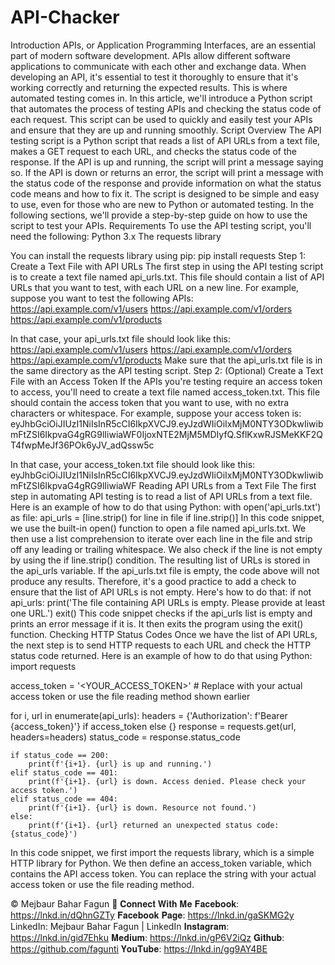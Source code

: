 # API-Chacker
Introduction
APIs, or Application Programming Interfaces, are an essential part of modern software development. APIs allow different software applications to communicate with each other and exchange data. When developing an API, it's essential to test it thoroughly to ensure that it's working correctly and returning the expected results. This is where automated testing comes in.
In this article, we'll introduce a Python script that automates the process of testing APIs and checking the status code of each request. This script can be used to quickly and easily test your APIs and ensure that they are up and running smoothly.
Script Overview
The API testing script is a Python script that reads a list of API URLs from a text file, makes a GET request to each URL, and checks the status code of the response. If the API is up and running, the script will print a message saying so. If the API is down or returns an error, the script will print a message with the status code of the response and provide information on what the status code means and how to fix it.
The script is designed to be simple and easy to use, even for those who are new to Python or automated testing. In the following sections, we'll provide a step-by-step guide on how to use the script to test your APIs.
Requirements
To use the API testing script, you'll need the following:
Python 3.x
The requests library

You can install the requests library using pip:
pip install requests
Step 1: Create a Text File with API URLs
The first step in using the API testing script is to create a text file named api_urls.txt. This file should contain a list of API URLs that you want to test, with each URL on a new line.
For example, suppose you want to test the following APIs:
https://api.example.com/v1/users
https://api.example.com/v1/orders
https://api.example.com/v1/products

In that case, your api_urls.txt file should look like this:
https://api.example.com/v1/users
https://api.example.com/v1/orders
https://api.example.com/v1/products
Make sure that the api_urls.txt file is in the same directory as the API testing script.
Step 2: (Optional) Create a Text File with an Access Token
If the APIs you're testing require an access token to access, you'll need to create a text file named access_token.txt. This file should contain the access token that you want to use, with no extra characters or whitespace.
For example, suppose your access token is:
eyJhbGciOiJIUzI1NiIsInR5cCI6IkpXVCJ9.eyJzdWIiOiIxMjM0NTY3ODkwIiwibmFtZSI6IkpvaG4gRG9lIiwiaWF0IjoxNTE2MjM5MDIyfQ.SflKxwRJSMeKKF2QT4fwpMeJf36POk6yJV_adQssw5c

In that case, your access_token.txt file should look like this:
eyJhbGciOiJIUzI1NiIsInR5cCI6IkpXVCJ9.eyJzdWIiOiIxMjM0NTY3ODkwIiwibmFtZSI6IkpvaG4gRG9lIiwiaWF
Reading API URLs from a Text File
The first step in automating API testing is to read a list of API URLs from a text file. Here is an example of how to do that using Python:
with open('api_urls.txt') as file:
    api_urls = [line.strip() for line in file if line.strip()]
In this code snippet, we use the built-in open() function to open a file named api_urls.txt. We then use a list comprehension to iterate over each line in the file and strip off any leading or trailing whitespace. We also check if the line is not empty by using the if line.strip() condition. The resulting list of URLs is stored in the api_urls variable.
If the api_urls.txt file is empty, the code above will not produce any results. Therefore, it's a good practice to add a check to ensure that the list of API URLs is not empty. Here's how to do that:
if not api_urls:
    print('The file containing API URLs is empty. Please provide at least one URL.')
    exit()
This code snippet checks if the api_urls list is empty and prints an error message if it is. It then exits the program using the exit() function.
Checking HTTP Status Codes
Once we have the list of API URLs, the next step is to send HTTP requests to each URL and check the HTTP status code returned. Here is an example of how to do that using Python:
import requests

access_token = '<YOUR_ACCESS_TOKEN>' # Replace with your actual access token or use the file reading method shown earlier

for i, url in enumerate(api_urls):
    headers = {'Authorization': f'Bearer {access_token}'} if access_token else {}
    response = requests.get(url, headers=headers)
    status_code = response.status_code

    if status_code == 200:
        print(f'{i+1}. {url} is up and running.')
    elif status_code == 401:
        print(f'{i+1}. {url} is down. Access denied. Please check your access token.')
    elif status_code == 404:
        print(f'{i+1}. {url} is down. Resource not found.')
    else:
        print(f'{i+1}. {url} returned an unexpected status code: {status_code}')
In this code snippet, we first import the requests library, which is a simple HTTP library for Python. We then define an access_token variable, which contains the API access token. You can replace the string with your actual access token or use the file reading method.

© Mejbaur Bahar Fagun
🔀 𝐂𝐨𝐧𝐧𝐞𝐜𝐭 𝐖𝐢𝐭𝐡 𝐌𝐞
𝐅𝐚𝐜𝐞𝐛𝐨𝐨𝐤: https://lnkd.in/dQhnGZTy
𝐅𝐚𝐜𝐞𝐛𝐨𝐨𝐤 𝐏𝐚𝐠𝐞: https://lnkd.in/gaSKMG2y
LinkedIn: Mejbaur Bahar Fagun | LinkedIn
𝐈𝐧𝐬𝐭𝐚𝐠𝐫𝐚𝐦: https://lnkd.in/gid7Ehku
𝐌𝐞𝐝𝐢𝐮𝐦: https://lnkd.in/gP6V2iQz
𝐆𝐢𝐭𝐡𝐮𝐛: https://github.com/fagunti
𝐘𝐨𝐮𝐓𝐮𝐛𝐞: https://lnkd.in/gg9AY4BE
